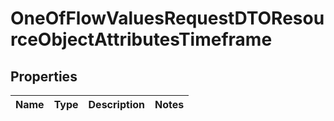 # OneOfFlowValuesRequestDTOResourceObjectAttributesTimeframe

## Properties
Name | Type | Description | Notes
------------ | ------------- | ------------- | -------------
